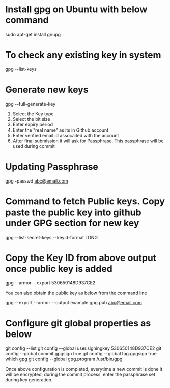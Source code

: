 # Install gpg on Ubuntu with below command
sudo apt-get install gnupg
&nbsp; 
&nbsp; 
&nbsp; 
# To check any existing key in system
gpg --list-keys



# Generate new keys
gpg --full-generate-key

1. Select the Key type
2. Select the bit size
3. Enter expiry period
4. Enter the "real name" as its in Github account
5. Enter verified email id assocaited with the account
6. After final submission it will ask for Passphrase. This passphrase will be used during commit



# Updating Passphrase
gpg -passwd abc@email.com



# Command to fetch Public keys. Copy paste the public key into github under GPG section for new key
gpg --list-secret-keys --keyid-format LONG



# Copy the Key ID from above output once public key is added
gpg --armor --export 530650148D937CE2

You can also obtain the public key as below from the command line

gpg --export --armor --output example.gpg.pub abc@email.com



# Configure git global properties as below
git config --list
git config --global user.signingkey 530650148D937CE2 
git config --global commit.gpgsign true
git config --global tag.gpgsign true
which gpg
git config --global gpg.program /usr/bin/gpg




Once above configuration is completed, everytime a new commit is done it will be encrypted,
during the commit process, enter the passphrase set during key generation.
